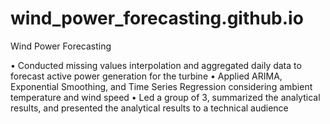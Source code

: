 # wind_power_forecasting.github.io
Wind Power Forecasting

• Conducted missing values interpolation and aggregated daily data to forecast active power generation for the turbine</n>
• Applied ARIMA, Exponential Smoothing, and Time Series Regression considering ambient temperature and wind speed</n>
• Led a group of 3, summarized the analytical results, and presented the analytical results to a technical audience</n>

